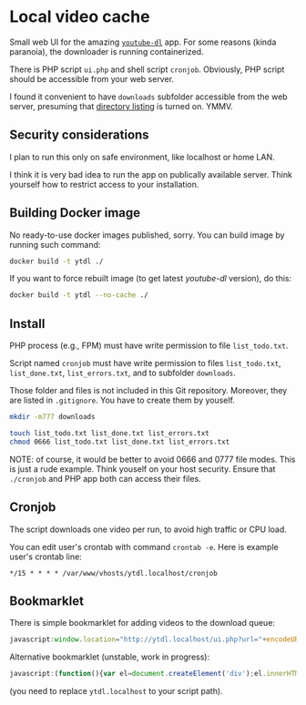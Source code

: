 Local video cache
=================

Small web UI for the amazing [`youtube-dl`][1] app.
For some reasons (kinda paranoia), the downloader is running containerized.

There is PHP script `ui.php` and shell script `cronjob`.
Obviously, PHP script should be accessible from your web server.

I found it convenient to have `downloads` subfolder accessible from
the web server, presuming that [directory listing][2] is turned on.
YMMV.

Security considerations
-----------------------

I plan to run this only on safe environment, like localhost or home LAN.

I think it is very bad idea to run the app on publically available server.
Think yourself how to restrict access to your installation.

Building Docker image
---------------------

No ready-to-use docker images published, sorry.
You can build image by running such command:

```sh
docker build -t ytdl ./
```

If you want to force rebuilt image (to get latest _youtube-dl_ version),
do this:


```sh
docker build -t ytdl --no-cache ./
```

Install
-------

PHP process (e.g., FPM) must have write permission to file `list_todo.txt`.

Script named `cronjob` must have write permission to files `list_todo.txt`,
`list_done.txt`, `list_errors.txt`, and to subfolder `downloads`.

Those folder and files is not included in this Git repository.
Moreover, they are listed in `.gitignore`.
You have to create them by youself.

```sh
mkdir -m777 downloads

touch list_todo.txt list_done.txt list_errors.txt
chmod 0666 list_todo.txt list_done.txt list_errors.txt
```

NOTE: of course, it would be better to avoid 0666 and 0777 file modes.
This is just a rude example. Think youself on your host security.
Ensure that `./cronjob` and PHP app both can access their files.

Cronjob
-------

The script downloads one video per run, to avoid high traffic or CPU load.

You can edit user's crontab with command `crontab -e`.
Here is example user's crontab line:

```crontab
*/15 * * * * /var/www/vhosts/ytdl.localhost/cronjob
```

Bookmarklet
-----------

There is simple bookmarklet for adding videos to the download queue:

```js
javascript:window.location="http://ytdl.localhost/ui.php?url="+encodeURIComponent(window.location.href);
```

Alternative bookmarklet (unstable, work in progress):

```js
javascript:(function(){var el=document.createElement('div');el.innerHTML='<div style="position:fixed;right:25px;top:25px;background:#eea;padding:10px;z-index:9999"><img alt="Adding to list..." src="http://ytdl.localhost/ui.php?url='+encodeURIComponent(window.location.href)+'&output=image"></div>';el.onclick=function(e){this.parentNode.removeChild(this);};document.body.appendChild(el);})();
```

(you need to replace `ytdl.localhost` to your script path).

[1]: https://github.com/ytdl-org/youtube-dl/
[2]: https://httpd.apache.org/docs/2.4/mod/mod_autoindex.html
